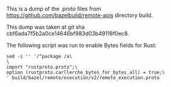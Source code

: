 This is a dump of the .proto files from https://github.com/bazelbuild/remote-apis directory build.

This dump was taken at git sha cbf6ada7f5b2a0ce14646bf983d03b49118f0ec8.

The following script was run to enable Bytes fields for Rust:
```
sed -i '' '/^package /a\
\
import "rustproto.proto";\
option (rustproto.carllerche_bytes_for_bytes_all) = true;\
' build/bazel/remote/execution/v2/remote_execution.proto
```
